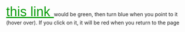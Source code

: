 <html>
<head>
<body>
<style type ="text/css">
A:LINK {
color: #009900;
font-size: 36px;
font-family: Arial, Helvetica, sans-serif;
}
A:hover {
color: #0000ff;
font-size: 36px;
font-family: arial, helvetica, sans-serif;
}
AA:visited {
color: #ff0000;
font-size: 36px;
font-family: Arial Helvetica, sans-serif;
}
</style>
<title>changing colors </title>
</head>
<body>
<a href = http://www.google.com>this link </a> would be green, then turn blue when you point to it (hover over). If you click on it, it will be red when you return to the page
</body>
</html>
